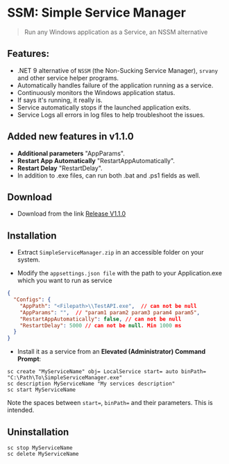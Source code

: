 # SSM: Simple Service Manager

> Run any Windows application as a Service, an NSSM alternative

## Features:

* .NET 9 alternative of `NSSM` (the Non-Sucking Service Manager), `srvany` and other service helper programs.
* Automatically handles failure of the application running as a service.
* Continuously monitors the Windows application status. 
* If says it's running, it really is. 
* Service automatically stops if the launched application exits.
* Service Logs all errors in log files to help troubleshoot the issues.

## Added new features in v1.1.0

- **Additional parameters**   "AppParams".
- **Restart App Automatically**    "RestartAppAutomatically".
- **Restart Delay**    "RestartDelay".
- In addition to .exe files, can run both .bat and .ps1 fields as well.

## Download

- Download from the link  [Release V1.1.0](https://github.com/koleys/SimpleServiceManager/releases/download/v1.1.0/SimpleServiceManager1.1.0.zip)

## Installation
 
- Extract `SimpleServiceManager.zip` in an accessible folder on your system.

- Modify the `appsettings.json file` with the path to your Application.exe which you want to run as service

```json
{
  "Configs": {
    "AppPath": "<Filepath>\\TestAPI.exe",  // can not be null
    "AppParams": "",  // "param1 param2 param3 param4 param5",
    "RestartAppAutomatically": false, // can not be null
    "RestartDelay": 5000 // can not be null. Min 1000 ms
  }
}
```

- Install it as a service from an **Elevated (Administrator) Command Prompt**:

```winbatch
sc create "MyServiceName" obj= LocalService start= auto binPath= "C:\Path\To\SimpleServiceManager.exe"
sc description MyServiceName "My services description"
sc start MyServiceName
```

Note the spaces between `start=`, `binPath=` and their parameters. This is intended.

## Uninstallation

```winbatch
sc stop MyServiceName
sc delete MyServiceName
```
